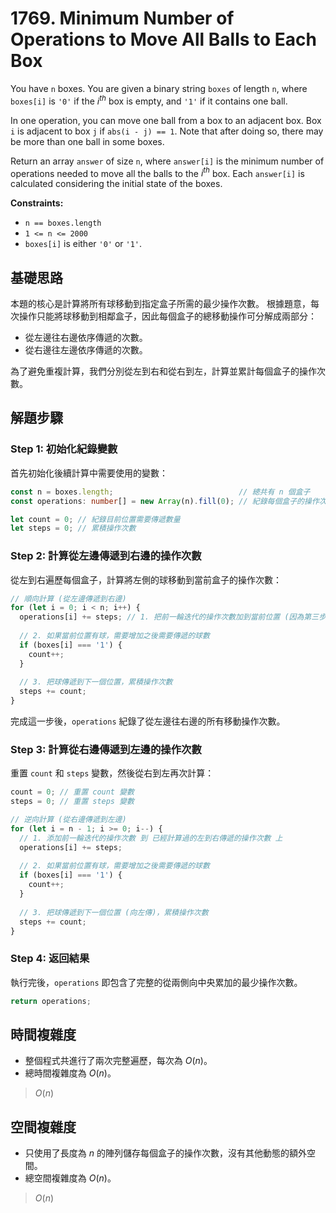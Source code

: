 # 1769. Minimum Number of Operations to Move All Balls to Each Box

You have `n` boxes. 
You are given a binary string `boxes` of length `n`, where `boxes[i]` is `'0'` if the $i^{th}$ box is empty, 
and `'1'` if it contains one ball.

In one operation, you can move one ball from a box to an adjacent box. 
Box `i` is adjacent to box `j` if `abs(i - j) == 1`. 
Note that after doing so, there may be more than one ball in some boxes.

Return an array `answer` of size `n`, where `answer[i]` is the minimum number of operations needed to move all the balls to the $i^{th}$ box.
Each `answer[i]` is calculated considering the initial state of the boxes.

**Constraints:**

- `n == boxes.length`
- `1 <= n <= 2000`
- `boxes[i]` is either `'0'` or `'1'`.

## 基礎思路

本題的核心是計算將所有球移動到指定盒子所需的最少操作次數。
根據題意，每次操作只能將球移動到相鄰盒子，因此每個盒子的總移動操作可分解成兩部分：

- 從左邊往右邊依序傳遞的次數。
- 從右邊往左邊依序傳遞的次數。

為了避免重複計算，我們分別從左到右和從右到左，計算並累計每個盒子的操作次數。

## 解題步驟

### Step 1: 初始化紀錄變數

首先初始化後續計算中需要使用的變數：

```typescript
const n = boxes.length;                            // 總共有 n 個盒子
const operations: number[] = new Array(n).fill(0); // 紀錄每個盒子的操作次數

let count = 0; // 紀錄目前位置需要傳遞數量
let steps = 0; // 累積操作次數
```

### Step 2: 計算從左邊傳遞到右邊的操作次數

從左到右遍歷每個盒子，計算將左側的球移動到當前盒子的操作次數：

```typescript
// 順向計算 (從左邊傳遞到右邊)
for (let i = 0; i < n; i++) {
  operations[i] += steps; // 1. 把前一輪迭代的操作次數加到當前位置 (因為第三步已經傳遞到當前位置)
  
  // 2. 如果當前位置有球，需要增加之後需要傳遞的球數
  if (boxes[i] === '1') {
    count++;
  }
  
  // 3. 把球傳遞到下一個位置，累積操作次數
  steps += count;
}
```

完成這一步後，`operations` 紀錄了從左邊往右邊的所有移動操作次數。

### Step 3: 計算從右邊傳遞到左邊的操作次數

重置 `count` 和 `steps` 變數，然後從右到左再次計算：

```typescript
count = 0; // 重置 count 變數
steps = 0; // 重置 steps 變數

// 逆向計算 (從右邊傳遞到左邊)
for (let i = n - 1; i >= 0; i--) {
  // 1. 添加前一輪迭代的操作次數 到 已經計算過的左到右傳遞的操作次數 上
  operations[i] += steps;
  
  // 2. 如果當前位置有球，需要增加之後需要傳遞的球數
  if (boxes[i] === '1') {
    count++;
  }
  
  // 3. 把球傳遞到下一個位置 (向左傳)，累積操作次數
  steps += count;
}
```

### Step 4: 返回結果

執行完後，`operations` 即包含了完整的從兩側向中央累加的最少操作次數。

```typescript
return operations;
```

## 時間複雜度

- 整個程式共進行了兩次完整遍歷，每次為 $O(n)$。
- 總時間複雜度為 $O(n)$。

> $O(n)$

## 空間複雜度

- 只使用了長度為 $n$ 的陣列儲存每個盒子的操作次數，沒有其他動態的額外空間。
- 總空間複雜度為 $O(n)$。

> $O(n)$
